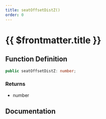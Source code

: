 ```yaml
---
title: seatOffsetDistZ()
order: 0
---
```


# {{ $frontmatter.title }}

## Function Definition

```ts
public seatOffsetDistZ: number;
```

### Returns

* number

## Documentation

<!--@include: ./parts/seatOffsetDistZ.md-->
